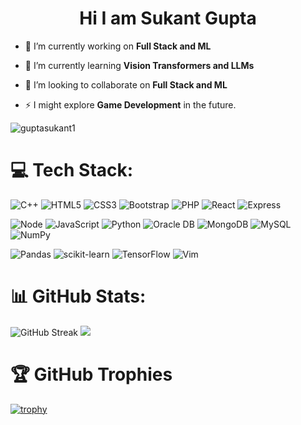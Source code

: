<h1 align=center>Hi I am Sukant Gupta</h1>

- 🔭 I’m currently working on **Full Stack and ML**

- 🌱 I’m currently learning **Vision Transformers and LLMs**

- 👯 I’m looking to collaborate on **Full Stack and ML**

- ⚡ I might explore **Game Development** in the future.

<p align="left"> <img src="https://komarev.com/ghpvc/?username=guptasukant1&label=Profile%20views&color=0e75b6&style=flat" alt="guptasukant1" /> </p>

# 💻 Tech Stack:
![C++](https://img.shields.io/badge/c++-%2300599C.svg?style=for-the-badge&logo=c%2B%2B&logoColor=white) ![HTML5](https://img.shields.io/badge/html5-%23E34F26.svg?style=for-the-badge&logo=html5&logoColor=white) ![CSS3](https://img.shields.io/badge/css3-%231572B6.svg?style=for-the-badge&logo=css3&logoColor=white) ![Bootstrap](https://img.shields.io/badge/bootstrap-%23563D7C.svg?style=for-the-badge&logo=bootstrap&logoColor=white) ![PHP](https://img.shields.io/badge/PHP-777BB4?style=for-the-badge&logo=php&logoColor=white) ![React](https://img.shields.io/badge/-ReactJs-61DAFB?logo=react&logoColor=white&style=for-the-badge) ![Express](https://img.shields.io/badge/express.js-%23404d59.svg?style=for-the-badge&logo=express&logoColor=%2361DAFB) 

![Node](https://img.shields.io/badge/-Nodejs-43853d?style=for-the-badge&logo=Node.js&logoColor=white) ![JavaScript](https://img.shields.io/badge/javascript-%23323330.svg?style=for-the-badge&logo=javascript&logoColor=%23F7DF1E) ![Python](https://img.shields.io/badge/python-3670A0?style=for-the-badge&logo=python&logoColor=ffdd54) ![Oracle DB](https://img.shields.io/badge/Oracle-F80000?style=for-the-badge&logo=Oracle&logoColor=white) ![MongoDB](https://img.shields.io/badge/MongoDB-%234ea94b.svg?style=for-the-badge&logo=mongodb&logoColor=white) ![MySQL](https://img.shields.io/badge/mysql-%2300f.svg?style=for-the-badge&logo=mysql&logoColor=white) ![NumPy](https://img.shields.io/badge/numpy-%23013243.svg?style=for-the-badge&logo=numpy&logoColor=white) 

![Pandas](https://img.shields.io/badge/pandas-%23150458.svg?style=for-the-badge&logo=pandas&logoColor=white) ![scikit-learn](https://img.shields.io/badge/scikit--learn-%23F7931E.svg?style=for-the-badge&logo=scikit-learn&logoColor=white) ![TensorFlow](https://img.shields.io/badge/TensorFlow-%23FF6F00.svg?style=for-the-badge&logo=TensorFlow&logoColor=white) ![Vim](https://img.shields.io/badge/VIM-%2311AB00.svg?&style=for-the-badge&logo=vim&logoColor=white)

# 📊 GitHub Stats:
<!-- <img  src="https://streak-stats.demolab.com?user=guptasukant1&theme=dracula&hide_border=true&card_width=550"/> -->
<!-- <img src="https://streak-stats.demolab.com?user=guptasukant1&theme=neon-palenight&hide_border=true&card_width=550" alt="GitHub Streak" /> -->
<img src="https://streak-stats.demolab.com?user=guptasukant1&theme=radical&hide_border=true&card_width=550" alt="GitHub Streak" />
<!-- <img src="https://github-readme-stats.vercel.app/api/top-langs/?username=guptasukant1&layout=compact&theme=radical" /> -->
<img src="https://github-readme-stats.vercel.app/api?username=guptasukant1&theme=radical&include_all_commits=true&card_width=550&hide_border=true&rank_icon=github"/></br>

# 🏆 GitHub Trophies
[![trophy](https://github-profile-trophy.vercel.app/?username=guptasukant1&theme=radical)](https://github.com/guptasukant1/github-profile-trophy)
